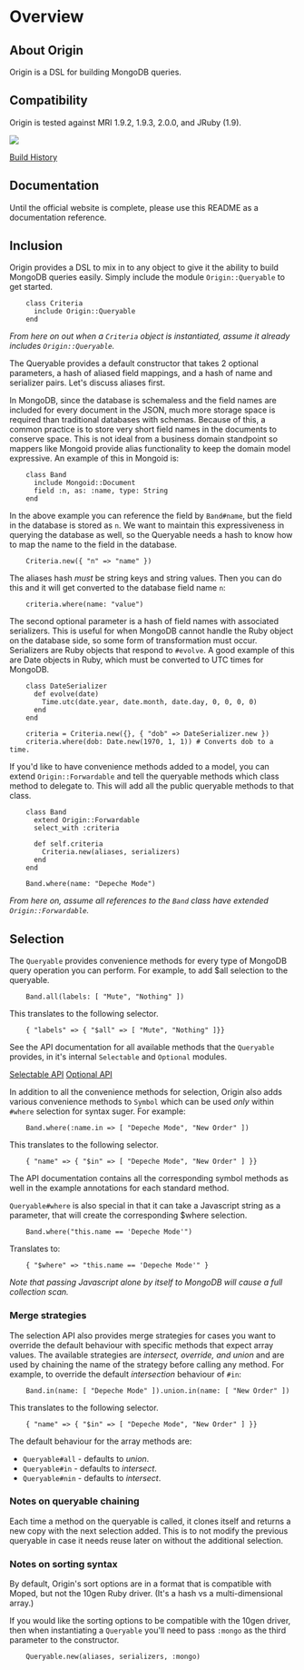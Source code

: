 Overview
========

About Origin
------------

Origin is a DSL for building MongoDB queries.

Compatibility
-------------

Origin is tested against MRI 1.9.2, 1.9.3, 2.0.0, and JRuby (1.9).

<img src="https://secure.travis-ci.org/mongoid/origin.png?branch=master&.png"/>

[Build History](http://travis-ci.org/mongoid/origin)

Documentation
-------------

Until the official website is complete, please use this README as
a documentation reference.

Inclusion
---------

Origin provides a DSL to mix in to any object to give it the ability
to build MongoDB queries easily. Simply include the module
`Origin::Queryable` to get started.

        class Criteria
          include Origin::Queryable
        end

*From here on out when a `Criteria` object is instantiated, assume it
already includes `Origin::Queryable`.*

The Queryable provides a default constructor that takes 2 optional
parameters, a hash of aliased field mappings, and a hash of name and
serializer pairs. Let's discuss aliases first.

In MongoDB, since the database is schemaless and the field names are
included for every document in the JSON, much more storage space is
required than traditional databases with schemas. Because of this,
a common practice is to store very short field names in the documents
to conserve space. This is not ideal from a business domain standpoint
so mappers like Mongoid provide alias functionality to keep the
domain model expressive. An example of this in Mongoid is:

        class Band
          include Mongoid::Document
          field :n, as: :name, type: String
        end

In the above example you can reference the field by `Band#name`, but the
field in the database is stored as `n`. We want to maintain this
expressiveness in querying the database as well, so the Queryable needs
a hash to know how to map the name to the field in the database.

        Criteria.new({ "n" => "name" })

The aliases hash *must* be string keys and string values. Then you can do
this and it will get converted to the database field name `n`:

        criteria.where(name: "value")

The second optional parameter is a hash of field names with associated
serializers. This is useful for when MongoDB cannot handle the Ruby
object on the database side, so some form of transformation must occur.
Serializers are Ruby objects that respond to `#evolve`. A good example
of this are Date objects in Ruby, which must be converted to UTC
times for MongoDB.

        class DateSerializer
          def evolve(date)
            Time.utc(date.year, date.month, date.day, 0, 0, 0, 0)
          end
        end

        criteria = Criteria.new({}, { "dob" => DateSerializer.new })
        criteria.where(dob: Date.new(1970, 1, 1)) # Converts dob to a time.

If you'd like to have convenience methods added to a model, you can extend
`Origin::Forwardable` and tell the queryable methods which class method
to delegate to. This will add all the public queryable methods to that
class.

        class Band
          extend Origin::Forwardable
          select_with :criteria

          def self.criteria
            Criteria.new(aliases, serializers)
          end
        end

        Band.where(name: "Depeche Mode")

*From here on, assume all references to the `Band` class have extended
`Origin::Forwardable`.*

Selection
---------

The `Queryable` provides convenience methods for every type of MongoDB
query operation you can perform. For example, to add $all selection to the
queryable.

        Band.all(labels: [ "Mute", "Nothing" ])

This translates to the following selector.

        { "labels" => { "$all" => [ "Mute", "Nothing" ]}}

See the API documentation for all available methods that the `Queryable`
provides, in it's internal `Selectable` and `Optional` modules.

[Selectable API](http://rdoc.info/github/mongoid/origin/Origin/Selectable)
[Optional API](http://rdoc.info/github/mongoid/origin/Origin/Optional)

In addition to all the convenience methods for selection, Origin also adds
various convenience methods to `Symbol` which can be used *only* within
`#where` selection for syntax suger. For example:

        Band.where(:name.in => [ "Depeche Mode", "New Order" ])

This translates to the following selector.

        { "name" => { "$in" => [ "Depeche Mode", "New Order" ] }}

The API documentation contains all the corresponding symbol methods as well
in the example annotations for each standard method.

`Queryable#where` is also special in that it can take a Javascript string as
a parameter, that will create the corresponding $where selection.

        Band.where("this.name == 'Depeche Mode'")

Translates to:

        { "$where" => "this.name == 'Depeche Mode'" }

*Note that passing Javascript alone by itself to MongoDB will cause a full
collection scan.*

### Merge strategies

The selection API also provides merge strategies for cases you want to
override the default behaviour with specific methods that expect array values.
The available strategies are *intersect, override, and union* and are used by
chaining the name of the strategy before calling any method. For example,
to override the default *intersection* behaviour of `#in`:

        Band.in(name: [ "Depeche Mode" ]).union.in(name: [ "New Order" ])

This translates to the following selector.

        { "name" => { "$in" => [ "Depeche Mode", "New Order" ] }}

The default behaviour for the array methods are:

* `Queryable#all` - defaults to *union*.
* `Queryable#in` - defaults to *intersect*.
* `Queryable#nin` - defaults to *intersect*.

### Notes on queryable chaining

Each time a method on the queryable is called, it clones itself and returns
a new copy with the next selection added. This is to not modify the previous
queryable in case it needs reuse later on without the additional selection.

### Notes on sorting syntax

By default, Origin's sort options are in a format that is compatible with
Moped, but not the 10gen Ruby driver. (It's a hash vs a multi-dimensional
array.)

If you would like the sorting options to be compatible with the 10gen
driver, then when instantiating a `Queryable` you'll need to pass `:mongo`
as the third parameter to the constructor.

        Queryable.new(aliases, serializers, :mongo)
